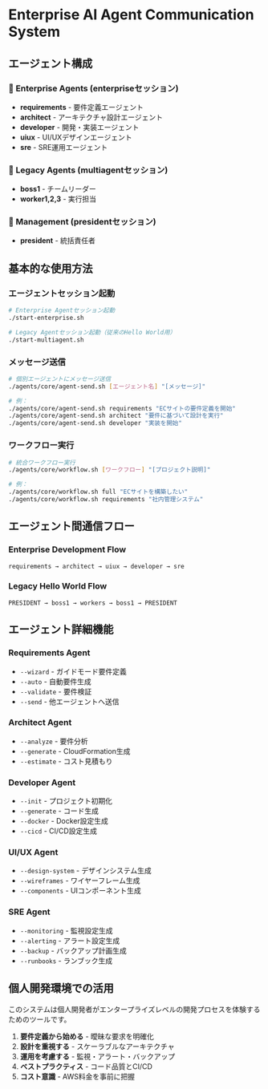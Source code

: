 # Enterprise AI Agent Communication System

## エージェント構成

### 🏢 Enterprise Agents (enterpriseセッション)
- **requirements** - 要件定義エージェント
- **architect** - アーキテクチャ設計エージェント  
- **developer** - 開発・実装エージェント
- **uiux** - UI/UXデザインエージェント
- **sre** - SRE運用エージェント

### 🤖 Legacy Agents (multiagentセッション)
- **boss1** - チームリーダー
- **worker1,2,3** - 実行担当

### 👑 Management (presidentセッション)
- **president** - 統括責任者

## 基本的な使用方法

### エージェントセッション起動
```bash
# Enterprise Agentセッション起動
./start-enterprise.sh

# Legacy Agentセッション起動（従来のHello World用）
./start-multiagent.sh
```

### メッセージ送信
```bash
# 個別エージェントにメッセージ送信
./agents/core/agent-send.sh [エージェント名] "[メッセージ]"

# 例：
./agents/core/agent-send.sh requirements "ECサイトの要件定義を開始"
./agents/core/agent-send.sh architect "要件に基づいて設計を実行"
./agents/core/agent-send.sh developer "実装を開始"
```

### ワークフロー実行
```bash
# 統合ワークフロー実行
./agents/core/workflow.sh [ワークフロー] "[プロジェクト説明]"

# 例：
./agents/core/workflow.sh full "ECサイトを構築したい"
./agents/core/workflow.sh requirements "社内管理システム"
```

## エージェント間通信フロー

### Enterprise Development Flow
```
requirements → architect → uiux → developer → sre
```

### Legacy Hello World Flow  
```
PRESIDENT → boss1 → workers → boss1 → PRESIDENT
```

## エージェント詳細機能

### Requirements Agent
- `--wizard` - ガイドモード要件定義
- `--auto` - 自動要件生成
- `--validate` - 要件検証
- `--send` - 他エージェントへ送信

### Architect Agent
- `--analyze` - 要件分析
- `--generate` - CloudFormation生成
- `--estimate` - コスト見積もり

### Developer Agent
- `--init` - プロジェクト初期化
- `--generate` - コード生成
- `--docker` - Docker設定生成
- `--cicd` - CI/CD設定生成

### UI/UX Agent
- `--design-system` - デザインシステム生成
- `--wireframes` - ワイヤーフレーム生成
- `--components` - UIコンポーネント生成

### SRE Agent
- `--monitoring` - 監視設定生成
- `--alerting` - アラート設定生成
- `--backup` - バックアップ計画生成
- `--runbooks` - ランブック生成

## 個人開発環境での活用

このシステムは個人開発者がエンタープライズレベルの開発プロセスを体験するためのツールです。

1. **要件定義から始める** - 曖昧な要求を明確化
2. **設計を重視する** - スケーラブルなアーキテクチャ
3. **運用を考慮する** - 監視・アラート・バックアップ
4. **ベストプラクティス** - コード品質とCI/CD
5. **コスト意識** - AWS料金を事前に把握